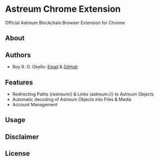 # Astreum Chrome Extension
Official Astreum Blockchain Browser Extension for Chrome

## About

## Authors

- Roy R. O. Okello: [Email](mailto:royokello@protonmail.com) & [GitHub](https://github.com/royokello)

## Features

- Redirecting Paths (/astreum/) & Links (astreum://) to Astreum Objects
- Automatic decoding of Astreum Objects into Files & Media
- Account Management

## Usage

## Disclaimer

## License
